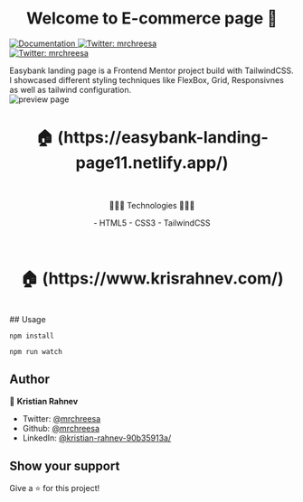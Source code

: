 <h1 align="center">Welcome to E-commerce page 👋</h1>
<p>
  <a href="https://github.com/mrchreesa/easy-bank-landing-page" target="_blank">
    <img alt="Documentation" src="https://img.shields.io/badge/documentation-yes-brightgreen.svg" />
  </a>
  <a href="https://twitter.com/mrchreesa" target="_blank">
    <img alt="Twitter: mrchreesa" src="https://img.shields.io/twitter/follow/mrchreesa.svg?style=social" />
  </a>
    <br/>
  <a href="https://linkedin.com/in/kristian-rahnev-90b35913a/" target="_blank">
  <img alt="Twitter: mrchreesa" src="https://img.shields.io/badge/LinkedIn-0077B5?style=for-the-badge&logo=linkedin&logoColor=white" />
  </a>
</p>
    Easybank landing page is a Frontend Mentor project build with TailwindCSS.
    I showcased different styling techniques like FlexBox, Grid, Responsivnes as well as tailwind configuration.
    <br/>

<img align="center" src="./preview three.png" alt="preview page" />

<h1 align="center"> 🏠 (https://easybank-landing-page11.netlify.app/) </h1>
</br>
<p align="center">
 🔶🔶🔶 Technologies 🔶🔶🔶
 </p>
<p align="center">
- HTML5
- CSS3
- TailwindCSS
</p>
</br>
<h1 align="center"> 🏠 (https://www.krisrahnev.com/) </h1>
</br>
## Usage

```
npm install

npm run watch
```

## Author

👤 **Kristian Rahnev**

- Twitter: [@mrchreesa](https://twitter.com/mrchreesa)
- Github: [@mrchreesa](https://github.com/mrchreesa)
- LinkedIn: [@kristian-rahnev-90b35913a/](https://linkedin.com/in/kristian-rahnev-90b35913a/)

## Show your support

Give a ⭐️ for this project!
